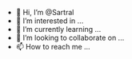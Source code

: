 - 👋 Hi, I’m @Sartral
- 👀 I’m interested in ...
- 🌱 I’m currently learning ...
- 💞️ I’m looking to collaborate on ...
- 📫 How to reach me ...

<!---
Sartral/Sartral is a ✨ special ✨ repository because its `README.md` (this file) appears on your GitHub profile.
You can click the Preview link to take a look at your changes.
--->
